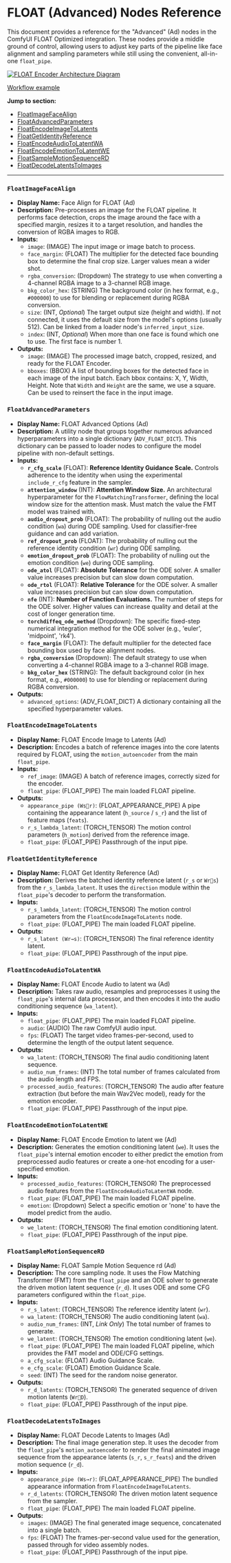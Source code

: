 # FLOAT (Advanced) Nodes Reference

This document provides a reference for the "Advanced" (Ad) nodes in the ComfyUI FLOAT Optimized integration. These nodes provide a middle ground of control, allowing users to adjust key parts of the pipeline like face alignment and sampling parameters while still using the convenient, all-in-one `float_pipe`.

[![FLOAT Encoder Architecture Diagram](nodes_adv.jpg)](https://github.com/set-soft/ComfyUI-FLOAT_Optimized/raw/refs/heads/master/example_workflows/float_adv.json)

[Workflow example](https://github.com/set-soft/ComfyUI-FLOAT_Optimized/raw/refs/heads/master/example_workflows/float_adv.json)

**Jump to section:**
- [FloatImageFaceAlign](#floatimagefacealign)
- [FloatAdvancedParameters](#floatadvancedparameters)
- [FloatEncodeImageToLatents](#floatencodeimagetolatents)
- [FloatGetIdentityReference](#floatgetidentityreference)
- [FloatEncodeAudioToLatentWA](#floatencodeaudiotolatentwa)
- [FloatEncodeEmotionToLatentWE](#floatencodeemotiontolatentwe)
- [FloatSampleMotionSequenceRD](#floatsamplemotionsequencerd)
- [FloatDecodeLatentsToImages](#floatdeodelatentstoimages)

---

### `FloatImageFaceAlign`
- **Display Name:** Face Align for FLOAT (Ad)
- **Description:** Pre-processes an image for the FLOAT pipeline. It performs face detection, crops the image around the face with a specified margin, resizes it to a target resolution, and handles the conversion of RGBA images to RGB.
- **Inputs:**
  - `image`: (IMAGE) The input image or image batch to process.
  - `face_margin`: (FLOAT) The multiplier for the detected face bounding box to determine the final crop size. Larger values mean a wider shot.
  - `rgba_conversion`: (Dropdown) The strategy to use when converting a 4-channel RGBA image to a 3-channel RGB image.
  - `bkg_color_hex`: (STRING) The background color (in hex format, e.g., `#000000`) to use for blending or replacement during RGBA conversion.
  - `size`: (INT, *Optional*) The target output size (height and width). If not connected, it uses the default size from the model's options (usually 512). Can be linked from a loader node's `inferred_input_size`.
  - `index`: (INT, *Optional*) When more than one face is found which one to use. The first face is number 1.
- **Outputs:**
  - `image`: (IMAGE) The processed image batch, cropped, resized, and ready for the FLOAT Encoder.
  - `bboxes`: (BBOX) A list of bounding boxes for the detected face in each image of the input batch. Each bbox contains: X, Y, Width, Height. Note that `Width` and `Height` are the same, we use a square. Can be used to reinsert the face in the input image.

### `FloatAdvancedParameters`
- **Display Name:** FLOAT Advanced Options (Ad)
- **Description:** A utility node that groups together numerous advanced hyperparameters into a single dictionary (`ADV_FLOAT_DICT`). This dictionary can be passed to loader nodes to configure the model pipeline with non-default settings.
- **Inputs:**
  - **`r_cfg_scale`** (FLOAT): **Reference Identity Guidance Scale.** Controls adherence to the identity when using the experimental `include_r_cfg` feature in the sampler.
  - **`attention_window`** (INT): **Attention Window Size.** An architectural hyperparameter for the `FlowMatchingTransformer`, defining the local window size for the attention mask. Must match the value the FMT model was trained with.
  - **`audio_dropout_prob`** (FLOAT): The probability of nulling out the audio condition (`wa`) during ODE sampling. Used for classifier-free guidance and can add variation.
  - **`ref_dropout_prob`** (FLOAT): The probability of nulling out the reference identity condition (`wr`) during ODE sampling.
  - **`emotion_dropout_prob`** (FLOAT): The probability of nulling out the emotion condition (`we`) during ODE sampling.
  - **`ode_atol`** (FLOAT): **Absolute Tolerance** for the ODE solver. A smaller value increases precision but can slow down computation.
  - **`ode_rtol`** (FLOAT): **Relative Tolerance** for the ODE solver. A smaller value increases precision but can slow down computation.
  - **`nfe`** (INT): **Number of Function Evaluations.** The number of steps for the ODE solver. Higher values can increase quality and detail at the cost of longer generation time.
  - **`torchdiffeq_ode_method`** (Dropdown): The specific fixed-step numerical integration method for the ODE solver (e.g., 'euler', 'midpoint', 'rk4').
  - **`face_margin`** (FLOAT): The default multiplier for the detected face bounding box used by face alignment nodes.
  - **`rgba_conversion`** (Dropdown): The default strategy to use when converting a 4-channel RGBA image to a 3-channel RGB image.
  - **`bkg_color_hex`** (STRING): The default background color (in hex format, e.g., `#000000`) to use for blending or replacement during RGBA conversion.
- **Outputs:**
  - `advanced_options`: (ADV_FLOAT_DICT) A dictionary containing all the specified hyperparameter values.

### `FloatEncodeImageToLatents`
- **Display Name:** FLOAT Encode Image to Latents (Ad)
- **Description:** Encodes a batch of reference images into the core latents required by FLOAT, using the `motion_autoencoder` from the main `float_pipe`.
- **Inputs:**
  - `ref_image`: (IMAGE) A batch of reference images, correctly sized for the encoder.
  - `float_pipe`: (FLOAT_PIPE) The main loaded FLOAT pipeline.
- **Outputs:**
  - `appearance_pipe (Wsr)`: (FLOAT_APPEARANCE_PIPE) A pipe containing the appearance latent (`h_source` / `s_r`) and the list of feature maps (`feats`).
  - `r_s_lambda_latent`: (TORCH_TENSOR) The motion control parameters (`h_motion`) derived from the reference image.
  - `float_pipe`: (FLOAT_PIPE) Passthrough of the input pipe.

### `FloatGetIdentityReference`
- **Display Name:** FLOAT Get Identity Reference (Ad)
- **Description:** Derives the batched identity reference latent (`r_s` or `Wrs`) from the `r_s_lambda_latent`. It uses the `direction` module within the `float_pipe`'s decoder to perform the transformation.
- **Inputs:**
  - `r_s_lambda_latent`: (TORCH_TENSOR) The motion control parameters from the `FloatEncodeImageToLatents` node.
  - `float_pipe`: (FLOAT_PIPE) The main loaded FLOAT pipeline.
- **Outputs:**
  - `r_s_latent (Wr→s)`: (TORCH_TENSOR) The final reference identity latent.
  - `float_pipe`: (FLOAT_PIPE) Passthrough of the input pipe.

### `FloatEncodeAudioToLatentWA`
- **Display Name:** FLOAT Encode Audio to latent wa (Ad)
- **Description:** Takes raw audio, resamples and preprocesses it using the `float_pipe`'s internal data processor, and then encodes it into the audio conditioning sequence (`wa_latent`).
- **Inputs:**
  - `float_pipe`: (FLOAT_PIPE) The main loaded FLOAT pipeline.
  - `audio`: (AUDIO) The raw ComfyUI audio input.
  - `fps`: (FLOAT) The target video frames-per-second, used to determine the length of the output latent sequence.
- **Outputs:**
  - `wa_latent`: (TORCH_TENSOR) The final audio conditioning latent sequence.
  - `audio_num_frames`: (INT) The total number of frames calculated from the audio length and FPS.
  - `processed_audio_features`: (TORCH_TENSOR) The audio after feature extraction (but before the main Wav2Vec model), ready for the emotion encoder.
  - `float_pipe`: (FLOAT_PIPE) Passthrough of the input pipe.

### `FloatEncodeEmotionToLatentWE`
- **Display Name:** FLOAT Encode Emotion to latent we (Ad)
- **Description:** Generates the emotion conditioning latent (`we`). It uses the `float_pipe`'s internal emotion encoder to either predict the emotion from preprocessed audio features or create a one-hot encoding for a user-specified emotion.
- **Inputs:**
  - `processed_audio_features`: (TORCH_TENSOR) The preprocessed audio features from the `FloatEncodeAudioToLatentWA` node.
  - `float_pipe`: (FLOAT_PIPE) The main loaded FLOAT pipeline.
  - `emotion`: (Dropdown) Select a specific emotion or 'none' to have the model predict from the audio.
- **Outputs:**
  - `we_latent`: (TORCH_TENSOR) The final emotion conditioning latent.
  - `float_pipe`: (FLOAT_PIPE) Passthrough of the input pipe.

### `FloatSampleMotionSequenceRD`
- **Display Name:** FLOAT Sample Motion Sequence rd (Ad)
- **Description:** The core sampling node. It uses the Flow Matching Transformer (FMT) from the `float_pipe` and an ODE solver to generate the driven motion latent sequence (`r_d`). It uses ODE and some CFG parameters configured within the `float_pipe`.
- **Inputs:**
  - `r_s_latent`: (TORCH_TENSOR) The reference identity latent (`wr`).
  - `wa_latent`: (TORCH_TENSOR) The audio conditioning latent (`wa`).
  - `audio_num_frames`: (INT, *Link Only*) The total number of frames to generate.
  - `we_latent`: (TORCH_TENSOR) The emotion conditioning latent (`we`).
  - `float_pipe`: (FLOAT_PIPE) The main loaded FLOAT pipeline, which provides the FMT model and ODE/CFG settings.
  - `a_cfg_scale`: (FLOAT) Audio Guidance Scale.
  - `e_cfg_scale`: (FLOAT) Emotion Guidance Scale.
  - `seed`: (INT) The seed for the random noise generator.
- **Outputs:**
  - `r_d_latents`: (TORCH_TENSOR) The generated sequence of driven motion latents (`WrD`).
  - `float_pipe`: (FLOAT_PIPE) Passthrough of the input pipe.

### `FloatDecodeLatentsToImages`
- **Display Name:** FLOAT Decode Latents to Images (Ad)
- **Description:** The final image generation step. It uses the decoder from the `float_pipe`'s `motion_autoencoder` to render the final animated image sequence from the appearance latents (`s_r`, `s_r_feats`) and the driven motion sequence (`r_d`).
- **Inputs:**
  - `appearance_pipe (Ws→r)`: (FLOAT_APPEARANCE_PIPE) The bundled appearance information from `FloatEncodeImageToLatents`.
  - `r_d_latents`: (TORCH_TENSOR) The driven motion latent sequence from the sampler.
  - `float_pipe`: (FLOAT_PIPE) The main loaded FLOAT pipeline.
- **Outputs:**
  - `images`: (IMAGE) The final generated image sequence, concatenated into a single batch.
  - `fps`: (FLOAT) The frames-per-second value used for the generation, passed through for video assembly nodes.
  - `float_pipe`: (FLOAT_PIPE) Passthrough of the input pipe.
